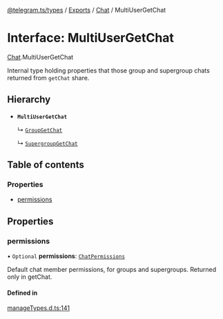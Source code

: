 [@telegram.ts/types](../README.md) / [Exports](../modules.md) / [Chat](../modules/Chat.md) / MultiUserGetChat

# Interface: MultiUserGetChat

[Chat](../modules/Chat.md).MultiUserGetChat

Internal type holding properties that those group and supergroup chats returned from `getChat` share.

## Hierarchy

- **`MultiUserGetChat`**

  ↳ [`GroupGetChat`](Chat.GroupGetChat.md)

  ↳ [`SupergroupGetChat`](Chat.SupergroupGetChat.md)

## Table of contents

### Properties

- [permissions](Chat.MultiUserGetChat.md#permissions)

## Properties

### permissions

• `Optional` **permissions**: [`ChatPermissions`](ChatPermissions.md)

Default chat member permissions, for groups and supergroups. Returned only in getChat.

#### Defined in

[manageTypes.d.ts:141](https://github.com/telegramsjs/types/blob/d08200f/src/manageTypes.d.ts#L141)
